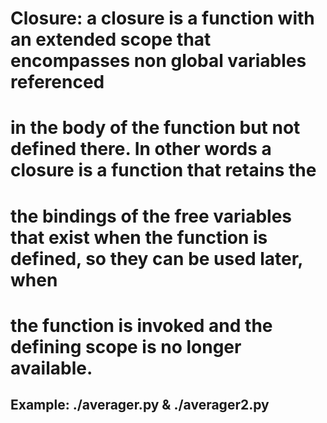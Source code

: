 # Closure: a closure is a function with an extended scope that encompasses non global variables referenced 
# in the body of the function but not defined there. In other words a closure is a function that retains the
# the bindings of the free variables that exist when the function is defined, so they can be used later, when
# the function is invoked and the defining scope is no longer available.

## Example: ./averager.py & ./averager2.py
